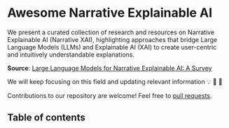 # Awesome Narrative Explainable AI
We present a curated collection of research and resources on Narrative Explainable AI (Narrative XAI), highlighting approaches that bridge Large Language Models (LLMs) and Explainable AI (XAI) to create user-centric and intuitively understandable explanations.

**Source**: [Large Language Models for Narrative Explainable AI: A Survey](https://hercolelab.netlify.app)

We will keep focusing on this field and updating relevant information 💡 🔄 🧠

Contributions to our repository are welcome! Feel free to [pull requests](https://github.com/hercolelab/awesome-narrative-explainable-AI/pulls).

## Table of contents
